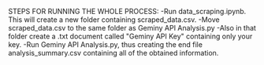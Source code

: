 STEPS FOR RUNNING THE WHOLE PROCESS:
-Run data_scraping.ipynb. This will create a new folder containing scraped_data.csv.
-Move scraped_data.csv to the same folder as Geminy API Analysis.py
-Also in that folder create a .txt document called "Geminy API Key" containing only your key.
-Run Geminy API Analysis.py, thus creating the end file analysis_summary.csv containing all of the obtained information.

